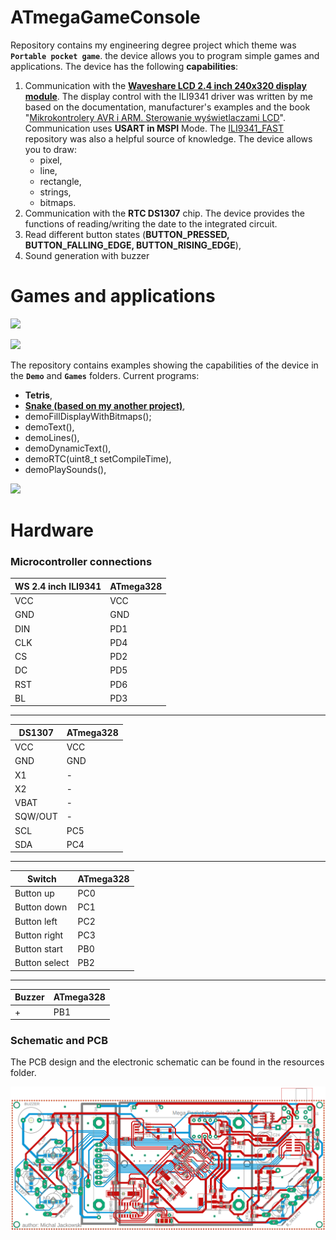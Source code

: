 # ATmegaGameConsole
Repository contains my engineering degree project which theme was **`Portable pocket game`**. the device allows you to program simple games and applications. The device has the following **capabilities**:

1. Communication with the **[Waveshare LCD 2.4 inch 240x320 display module](https://www.waveshare.com/wiki/2.4inch_LCD_Module)**. The display control with the ILI9341 driver was written by me based on the documentation, manufacturer's examples and the book "[Mikrokontrolery AVR i ARM. Sterowanie wyświetlaczami LCD](https://helion.pl/ksiazki/mikrokontrolery-avr-i-arm-sterowanie-wyswietlaczami-lcd-tomasz-francuz,miklcd.htm#format/e)". Communication uses **USART in MSPI** Mode. The [ILI9341_FAST](https://github.com/cbm80amiga/ILI9341_Fast) repository was also a helpful source of knowledge. The device allows you to draw: 
   * pixel, 
   * line, 
   * rectangle, 
   * strings, 
   * bitmaps.
2. Communication with the **RTC DS1307** chip. The device provides the functions of reading/writing the date to the integrated circuit.
3.  Read different button states (**BUTTON_PRESSED, BUTTON_FALLING_EDGE, BUTTON_RISING_EDGE**),
4.  Sound generation with buzzer

# Games and applications

![](/resources/gifs/tetris.gif)

![](/resources/gifs/snake.gif)

The repository contains examples showing the capabilities of the device in the **`Demo`** and **`Games`** folders. Current programs:
* **Tetris**,
* **[Snake (based on my another project)](https://github.com/jacek13/Snake-game-AVR-ATmega328P)**,
* demoFillDisplayWithBitmaps();
* demoText(),
* demoLines(),
* demoDynamicText(),
* demoRTC(uint8_t setCompileTime),
* demoPlaySounds(),

![](/resources/gifs/demos.gif)

# Hardware

### Microcontroller connections

| WS 2.4 inch ILI9341  | ATmega328  |
|---|---|
| VCC   | VCC  |
| GND   | GND  |
| DIN   | PD1  |
| CLK   | PD4  |
| CS    | PD2  |
| DC    | PD5  |
| RST   | PD6  |
| BL    | PD3  |

---

| DS1307  | ATmega328  |
|---|---|
| VCC       | VCC  |
| GND       | GND  |
| X1        | -  |
| X2        | -  |
| VBAT      | -  |
| SQW/OUT   | -  |
| SCL       | PC5  |
| SDA       | PC4  |

---

| Switch  | ATmega328  |
|---|---|
| Button up         | PC0 |
| Button down       | PC1 |
| Button left       | PC2 |
| Button right      | PC3 |
| Button start      | PB0 |
| Button select     | PB2 |

---

| Buzzer  | ATmega328  |
|---|---|
| + | PB1 |

### Schematic and PCB

The PCB design and the electronic schematic can be found in the resources folder.

![](/resources/PCB/smd_top_preview.PNG)

